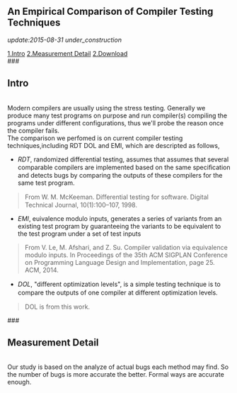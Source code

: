 An Empirical Comparison of Compiler Testing Techniques---
*update:2015-08-31 under_construction*  

[1.Intro](#1) [2.Measurement Detail](#2) [2.Download](#3)  
###<h2 id="1">Intro</h2>   
Modern compilers are usually using the stress testing. Generally we produce many test programs on purpose and run compiler(s) compiling the programs under different configurations, thus we'll probe the reason once the compiler fails.   
The comparison we perfomed is on current compiler testing techniques,including RDT DOL and EMI, which are descripted as follows,   
    
+ *RDT*, randomized differential testing, assumes that assumes that several comparable compilers are implemented based on the same speciﬁcation and detects bugs by comparing the outputs of these compilers for the same test program.
>From W. M. McKeeman. Diﬀerential testing for software. Digital Technical Journal, 10(1):100–107, 1998.

+ *EMI*,  euivalence modulo inputs, generates a series of variants from an existing test program by guaranteeing the variants to be equivalent to the test program under a set of test inputs
>From V. Le, M. Afshari, and Z. Su. Compiler validation via equivalence modulo inputs. In Proceedings of the 35th ACM SIGPLAN Conference on Programming Language Design and Implementation, page 25. ACM, 2014.

+ *DOL*,  "diﬀerent optimization levels", is a simple testing technique is to compare the outputs of one compiler at diﬀerent optimization levels.
>DOL is from this work.

###<h2 id="1">Measurement Detail</h2>  
Our study is based on the analyze of actual bugs each method may find. So the number of bugs is more accurate the better. Formal ways are accurate enough.